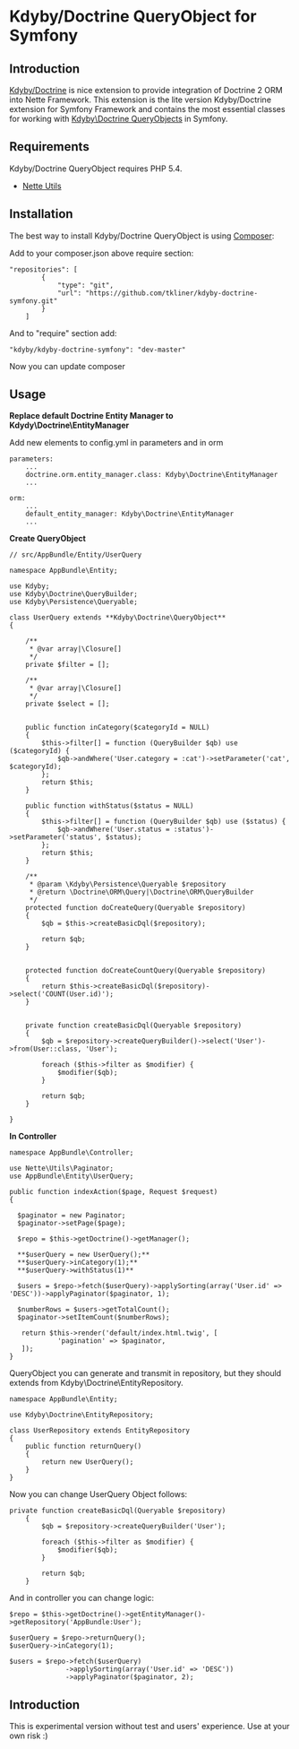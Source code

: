 Kdyby/Doctrine QueryObject for Symfony
======

Introduction
------------

[Kdyby/Doctrine](https://github.com/Kdyby/Doctrine) is nice extension to provide integration of Doctrine 2 ORM into Nette Framework. This extension is the lite version Kdyby/Doctrine extension for Symfony Framework and contains the most essential classes for working with [Kdyby\Doctrine QueryObjects](https://github.com/kdyby/doctrine/blob/master/docs/en/resultset.md) in Symfony.

Requirements
------------

Kdyby/Doctrine QueryObject requires PHP 5.4.

- [Nette Utils](https://github.com/nette/utils)

Installation
------------

The best way to install Kdyby/Doctrine QueryObject is using  [Composer](http://getcomposer.org/):

Add to your composer.json above require section:

```
"repositories": [
        {
            "type": "git",
            "url": "https://github.com/tkliner/kdyby-doctrine-symfony.git"
        }
    ]
```    

And to "require" section add:

```
"kdyby/kdyby-doctrine-symfony": "dev-master"
```

Now you can update composer

Usage
------------

**Replace default Doctrine Entity Manager to Kdydy\Doctrine\EntityManager**

Add new elements to config.yml in parameters and in orm

```
parameters:
    ...
    doctrine.orm.entity_manager.class: Kdyby\Doctrine\EntityManager
    ...
```

```
orm:
    ...
    default_entity_manager: Kdyby\Doctrine\EntityManager
    ...
```

**Create QueryObject**

```
// src/AppBundle/Entity/UserQuery

namespace AppBundle\Entity;

use Kdyby;
use Kdyby\Doctrine\QueryBuilder;
use Kdyby\Persistence\Queryable;

class UserQuery extends **Kdyby\Doctrine\QueryObject**
{

    /**
     * @var array|\Closure[]
     */
    private $filter = [];

    /**
     * @var array|\Closure[]
     */
    private $select = [];


    public function inCategory($categoryId = NULL)
    {
        $this->filter[] = function (QueryBuilder $qb) use ($categoryId) {
            $qb->andWhere('User.category = :cat')->setParameter('cat', $categoryId);
        };
        return $this;
    }
    
    public function withStatus($status = NULL)
    {
        $this->filter[] = function (QueryBuilder $qb) use ($status) {
            $qb->andWhere('User.status = :status')->setParameter('status', $status);
        };
        return $this;
    }

    /**
     * @param \Kdyby\Persistence\Queryable $repository
     * @return \Doctrine\ORM\Query|\Doctrine\ORM\QueryBuilder
     */
    protected function doCreateQuery(Queryable $repository)
    {
        $qb = $this->createBasicDql($repository);

        return $qb;
    }


    protected function doCreateCountQuery(Queryable $repository)
    {
        return $this->createBasicDql($repository)->select('COUNT(User.id)');
    }


    private function createBasicDql(Queryable $repository)
    {
        $qb = $repository->createQueryBuilder()->select('User')->from(User::class, 'User');

        foreach ($this->filter as $modifier) {
            $modifier($qb);
        }

        return $qb;
    }

}
```

**In Controller**

```
namespace AppBundle\Controller;

use Nette\Utils\Paginator;
use AppBundle\Entity\UserQuery;

public function indexAction($page, Request $request)
{

  $paginator = new Paginator;
  $paginator->setPage($page);
  
  $repo = $this->getDoctrine()->getManager();
  
  **$userQuery = new UserQuery();**
  **$userQuery->inCategory(1);**
  **$userQuery->withStatus(1)**
  
  $users = $repo->fetch($userQuery)->applySorting(array('User.id' => 'DESC'))->applyPaginator($paginator, 1);
  
  $numberRows = $users->getTotalCount();
  $paginator->setItemCount($numberRows);
  
   return $this->render('default/index.html.twig', [
            'pagination' => $paginator,
   ]);
}  
```

QueryObject you can generate and transmit in repository, but they should extends from Kdyby\Doctrine\EntityRepository.

```
namespace AppBundle\Entity;

use Kdyby\Doctrine\EntityRepository;

class UserRepository extends EntityRepository
{
    public function returnQuery()
    {
        return new UserQuery();
    }
}
```

Now you can change UserQuery Object follows:

```
private function createBasicDql(Queryable $repository)
    {
        $qb = $repository->createQueryBuilder('User');

        foreach ($this->filter as $modifier) {
            $modifier($qb);
        }

        return $qb;
    }
```

And in controller you can change logic:

```
$repo = $this->getDoctrine()->getEntityManager()->getRepository('AppBundle:User');

$userQuery = $repo->returnQuery();
$userQuery->inCategory(1);

$users = $repo->fetch($userQuery)
              ->applySorting(array('User.id' => 'DESC'))
              ->applyPaginator($paginator, 2);
```

Introduction
------------

This is experimental version without test and users' experience. Use at your own risk :)
